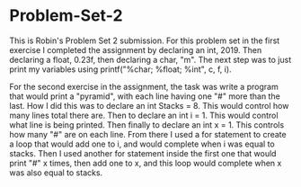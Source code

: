 # Problem-Set-2
 This is Robin's Problem Set 2 submission.
For this problem set in the first exercise I completed the assignment by declaring an int, 2019. Then declaring a float, 0.23f, then declaring a char, "m". The next step was to just print my variables using printf("%char; %float; %int", c, f, i).

For the second exercise in the assignment, the task was write a program that would print a "pyramid", with each line having one "#" more than the last. How I did this was to declare an int Stacks = 8. This would control how many lines total there are. Then to declare an int i = 1. This would control what line is being printed. Then finally to declare an int x = 1. This controls how many "#" are on each line. From there I used a for statement to create a loop that would add one to i, and would complete when i was equal to stacks. Then  I used another for statement inside the first one that would print "#" x times, then add one to x, and this loop would complete when x was also equal to stacks. 